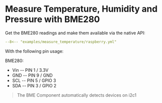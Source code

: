 # Measure Temperature, Humidity and Pressure with BME280

Get the BME280 readings and make them available via the native API:

```yaml
--8<-- "examples/measure_temperature/raspberry.yml"
```

With the following pin usage: 

BME280: 
 - Vin	-- PIN 1 / 3.3V
 - GND	-- PIN 9 / GND
 - SCL	-- PIN 5 / GPIO 3
 - SDA  -- PIN 3 / GPIO 2

> The BME Component automatically detects devices on i2c1
